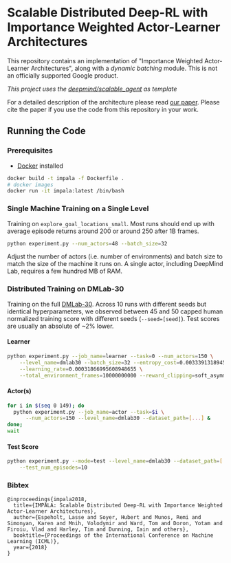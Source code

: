 # Scalable Distributed Deep-RL with Importance Weighted Actor-Learner Architectures

This repository contains an implementation of "Importance Weighted Actor-Learner
Architectures", along with a *dynamic batching* module. This is not an
officially supported Google product.

*This project uses the [deepmind/scalable_agent](https://github.com/deepmind/scalable_agent) as template*

For a detailed description of the architecture please read [our paper][arxiv].
Please cite the paper if you use the code from this repository in your work.

## Running the Code

### Prerequisites

- [Docker](https://www.digitalocean.com/community/tutorials/como-instalar-e-usar-o-docker-no-ubuntu-16-04-pt) installed

```sh
docker build -t impala -f Dockerfile .
# docker images
docker run -it impala:latest /bin/bash 
```

### Single Machine Training on a Single Level

Training on `explore_goal_locations_small`. Most runs should end up with average
episode returns around 200 or around 250 after 1B frames.

```sh
python experiment.py --num_actors=48 --batch_size=32
```

Adjust the number of actors (i.e. number of environments) and batch size to
match the size of the machine it runs on. A single actor, including DeepMind
Lab, requires a few hundred MB of RAM.

### Distributed Training on DMLab-30

Training on the full [DMLab-30][dmlab30]. Across 10 runs with different seeds
but identical hyperparameters, we observed between 45 and 50 capped human
normalized training score with different seeds (`--seed=[seed]`). Test scores
are usually an absolute of ~2% lower.

#### Learner

```sh
python experiment.py --job_name=learner --task=0 --num_actors=150 \
    --level_name=dmlab30 --batch_size=32 --entropy_cost=0.0033391318945337044 \
    --learning_rate=0.00031866995608948655 \
    --total_environment_frames=10000000000 --reward_clipping=soft_asymmetric
```

#### Actor(s)

```sh
for i in $(seq 0 149); do
  python experiment.py --job_name=actor --task=$i \
      --num_actors=150 --level_name=dmlab30 --dataset_path=[...] &
done;
wait
```

#### Test Score

```sh
python experiment.py --mode=test --level_name=dmlab30 --dataset_path=[...] \
    --test_num_episodes=10
```

[arxiv]: https://arxiv.org/abs/1802.01561
[deepmind_lab]: https://github.com/deepmind/lab
[sonnet]: https://github.com/deepmind/sonnet
[learning_nav]: https://arxiv.org/abs/1804.00168
[generate_images]: https://deepmind.com/blog/learning-to-generate-images/
[tensorflow]: https://github.com/tensorflow/tensorflow
[dockerfile]: Dockerfile
[dmlab30]: https://github.com/deepmind/lab/tree/master/game_scripts/levels/contributed/dmlab30

### Bibtex

```
@inproceedings{impala2018,
  title={IMPALA: Scalable Distributed Deep-RL with Importance Weighted Actor-Learner Architectures},
  author={Espeholt, Lasse and Soyer, Hubert and Munos, Remi and Simonyan, Karen and Mnih, Volodymir and Ward, Tom and Doron, Yotam and Firoiu, Vlad and Harley, Tim and Dunning, Iain and others},
  booktitle={Proceedings of the International Conference on Machine Learning (ICML)},
  year={2018}
}
```
